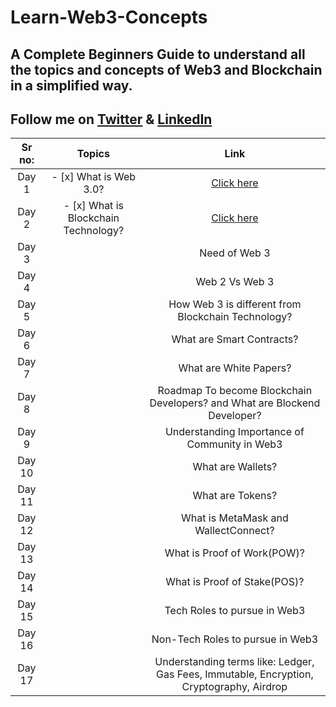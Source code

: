 # Learn-Web3-Concepts
## A Complete Beginners Guide to understand all the topics and concepts of Web3 and Blockchain in a simplified way.
## Follow me on [Twitter](https://twitter.com/akash_the_dev) & [LinkedIn](https://www.linkedin.com/in/akashjha123/)

| Sr no:  | Topics  | Link  |
| :---: | :---:  | :---: |
| Day 1 | - [x] What is Web 3.0? | [Click here](https://twitter.com/akash_the_dev/status/1569272032281645060) |
| Day 2 | - [x] What is Blockchain Technology? | [Click here](https://twitter.com/akash_the_dev/status/1569659865077002240) |
| Day 3 |  | Need of Web 3  | [Click here]() |
| Day 4 | | Web 2 Vs Web 3| [Click here]() |
| Day 5 | | How Web 3 is different from Blockchain Technology? | [Click here]() |
| Day 6 | | What are Smart Contracts? | [Click here]() |
| Day 7 | | What are White Papers? | [Click here]() |
| Day 8 | | Roadmap To become Blockchain Developers? and What are Blockend Developer? | [Click here]() |
| Day 9 | | Understanding Importance of Community in Web3 | [Click here]() |
| Day 10 | | What are Wallets? | [Click here]() |
| Day 11 | | What are Tokens? | [Click here]() |
| Day 12 | | What is MetaMask and WallectConnect?| [Click here]() |
| Day 13 | | What is Proof of Work(POW)? | [Click here]() |
| Day 14| | What is Proof of Stake(POS)? | [Click here]() |
| Day 15| | Tech Roles to pursue in Web3 | [Click here]() |
| Day 16 | | Non-Tech Roles to pursue in Web3 | [Click here]() |
| Day 17 | | Understanding terms like: Ledger, Gas Fees, Immutable, Encryption, Cryptography, Airdrop | [Click here]() |
